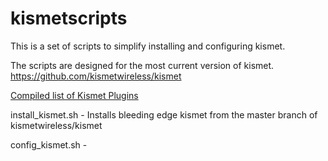 # kismetscripts

This is a set of scripts to simplify installing and configuring kismet.

The scripts are designed for the most current version of kismet.
https://github.com/kismetwireless/kismet

[Compiled list of Kismet Plugins](https://github.com/cyberintelpro/kismetscripts/blob/master/Kismet_Plugins.md)

install_kismet.sh - Installs bleeding edge kismet from the master branch of kismetwireless/kismet

config_kismet.sh -

